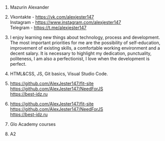 1. Mazurin Alexander


2. Vkontakte - https://vk.com/alexjester147     
Instagram - https://www.instagram.com/alexjester147         
Telegram - https://t.me/alexjester147           

3. I enjoy learning new things about technology, process and development. 
The most important priorities for me are the possibility of self-education, improvement of existing skills, a comfortable working environment and a decent salary.
It is necessary to highlight my dedication, punctuality, politeness, I am also a perfectionist, I love when the development is perfect.
            
4. HTML&CSS, JS, Git basics, Visual Studio Code.

5. https://github.com/AlexJester147/fit-site    
https://github.com/AlexJester147/NeedForJS      
https://best-idz.ru     

6. https://github.com/AlexJester147/fit-site    
https://github.com/AlexJester147/NeedForJS      
https://best-idz.ru     

7. Glo Academy courses

8. A2
